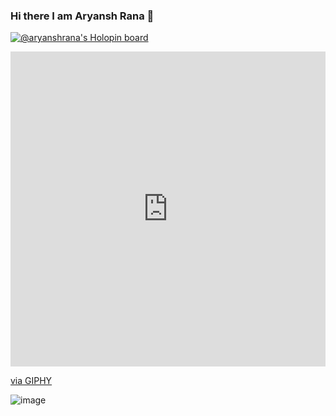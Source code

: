 ### Hi there I am Aryansh Rana 👋

<!--
**Aryanshrana/Aryanshrana** is a ✨ _special_ ✨ repository because its `README.md` (this file) appears on your GitHub profile.

Here are some ideas to get you started:

- 🔭 I’m currently working on ...
- 🌱 I’m currently learning ...
- 👯 I’m looking to collaborate on ...
- 🤔 I’m looking for help with ...
- 💬 Ask me about ...
- 📫 How to reach me: ...
- 😄 Pronouns: ...
- ⚡ Fun fact: ...
-->


[![@aryanshrana's Holopin board](https://holopin.io/api/user/board?user=aryanshrana)](https://holopin.io/@aryanshrana)
<div style="width:100%;height:0;padding-bottom:100%;position:relative;"><iframe src="https://giphy.com/embed/vLlpbDafjgHystuJ0a" width="100%" height="100%" style="position:absolute" frameBorder="0" class="giphy-embed" allowFullScreen></iframe></div><p><a href="https://giphy.com/stickers/webfx-code-interactive-code-a-yoda-vLlpbDafjgHystuJ0a">via GIPHY</a></p>


![image](https://user-images.githubusercontent.com/101281116/194391835-d9050179-b034-4e1f-b6e1-a715bc452b53.png)
